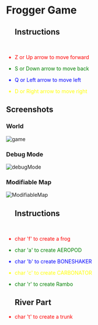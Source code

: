 <h1> Frogger Game</h1>


<ul>

<h2> Instructions </h2>

<br>


<li style="color:red;">

Z or Up arrow to move forward 


</li>


<li style="color:green;">

S or Down arrow to move back


</li>


<li style="color:blue;">

Q or Left arrow to move left


</li>

<li style="color:yellow;">

D or Right arrow to move right


</li>

</ul>


<h2>Screenshots</h2>

<h3> World </h3>

![game](https://user-images.githubusercontent.com/52135405/118727555-38c1cd00-b833-11eb-8a26-08d11b89e765.PNG)

<h3> Debug Mode </h3>

![debugMode](https://user-images.githubusercontent.com/52135405/118727540-32cbec00-b833-11eb-9e7a-a99c99c3bbe0.PNG)


<h3> Modifiable Map </h3>



![ModifiableMap](https://user-images.githubusercontent.com/52135405/118727570-3fe8db00-b833-11eb-9331-0a7177e6b986.PNG)


<ul>

<h2> Instructions </h2>

<br>
     

<li style="color:red;">

char 'f' to create a frog 


</li>


<li style="color:green;">

char 'a'  to create AEROPOD 


</li>


<li style="color:blue;">

char 'b'  to create BONESHAKER


</li>

<li style="color:yellow;">

char 'c'  to create CARBONATOR


</li>



<li style="color:green;">

char  'r' to create Rambo


</li>


<h2> River Part </h2>
<li style="color:red;">


char 't' to create a trunk 


</li>




</ul>
